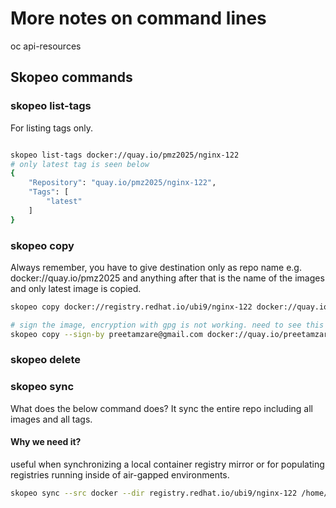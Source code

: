 # More notes on command lines

oc api-resources

## Skopeo commands

### skopeo list-tags

For listing tags only.

```bash

skopeo list-tags docker://quay.io/pmz2025/nginx-122
# only latest tag is seen below
{
    "Repository": "quay.io/pmz2025/nginx-122",
    "Tags": [
        "latest"
    ]
}
```

### skopeo copy

Always remember, you have to give destination only as repo name e.g. docker://quay.io/pmz2025 and anything after that is the name of the images and only latest image is copied.

```bash
skopeo copy docker://registry.redhat.io/ubi9/nginx-122 docker://quay.io/pmz2025/nginx-122

# sign the image, encryption with gpg is not working. need to see this later
skopeo copy --sign-by preetamzare@gmail.com docker://quay.io/preetamzare/nginx-122 docker://quay.io/preetamzare/nginx_encrypted-122
```

### skopeo delete


### skopeo sync

What does the below command does? It sync the entire repo including all images and all tags. 

#### Why we need it?

useful when synchronizing a local container registry mirror or for populating registries running inside of air-gapped environments.

```bash
skopeo sync --src docker --dir registry.redhat.io/ubi9/nginx-122 /home/xpreetam/Documents/temp_enc
```
